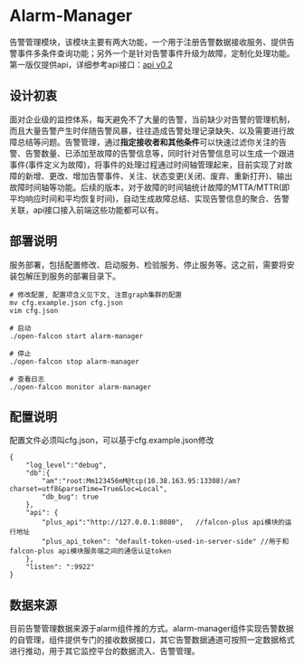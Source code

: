 <!-- toc -->

# Alarm-Manager
告警管理模块，该模块主要有两大功能，一个用于注册告警数据接收服务、提供告警事件多条件查询功能；另外一个是针对告警事件升级为故障，定制化处理功能。第一版仅提供api，详细参考api接口：[api v0.2](http://api.open-falcon.com/)

## 设计初衷
面对企业级的监控体系，每天避免不了大量的告警，当前缺少对告警的管理机制，而且大量告警产生时伴随告警风暴，往往造成告警处理记录缺失、以及需要进行故障总结等问题。告警管理，通过**指定接收者和其他条件**可以快速过滤你关注的告警、告警数量、已添加至故障的告警信息等，同时针对告警信息可以生成一个跟进事件(事件定义为故障)，将事件的处理过程通过时间轴管理起来，目前实现了对故障的新增、更改、增加告警事件、关注、状态变更(关闭、废弃、重新打开)、输出故障时间轴等功能。后续的版本，对于故障的时间轴统计故障的MTTA/MTTR(即平均响应时间和平均恢复时间)，自动生成故障总结、实现告警信息的聚合、告警关联，api接口接入前端这些功能都可以有。

## 部署说明
服务部署，包括配置修改、启动服务、检验服务、停止服务等。这之前，需要将安装包解压到服务的部署目录下。

```
# 修改配置, 配置项含义见下文, 注意graph集群的配置
mv cfg.example.json cfg.json
vim cfg.json

# 启动
./open-falcon start alarm-manager

# 停止
./open-falcon stop alarm-manager

# 查看日志
./open-falcon monitor alarm-manager
```

## 配置说明
配置文件必须叫cfg.json，可以基于cfg.example.json修改
```
{
    "log_level":"debug", 
    "db":{
        "am":"root:Mm123456mM@tcp(10.38.163.95:13308)/am?charset=utf8&parseTime=True&loc=Local",
        "db_bug": true
    },
    "api": {
        "plus_api":"http://127.0.0.1:8080",   //falcon-plus api模块的运行地址
        "plus_api_token": "default-token-used-in-server-side" //用于和falcon-plus api模块服务端之间的通信认证token              
    }, 
    "listen": ":9922"
}
```

## 数据来源
目前告警管理数据来源于alarm组件推的方式。alarm-manager组件实现告警数据的自管理，组件提供专门的接收数据接口，其它告警数据通道可按照一定数据格式进行推动，用于其它监控平台的数据流入、告警管理。